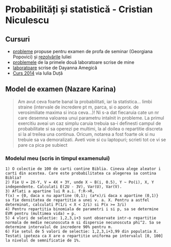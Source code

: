 # Probabilități și statistică - Cristian Niculescu

## Cursuri

- [probleme](https://www.dropbox.com/s/zxqcv8mro8wm4cz/Probabilitati%20si%20Statistica%20%28modele%20de%20exercitii%20date%20la%20examen%29.pdf?dl=0) propuse pentru examen de profa de seminar (Georgiana Popovici) și [rezolvările](https://www.dropbox.com/sh/jwqkj8j4qm604qb/AAD6uvkBljULWatUehA6qC3aa?dl=0) Iuliei
- [problemele](https://www.dropbox.com/sh/xiyscl3fcpdyn1a/AAAGO50y1QrouFBOgtw9HFxCa?dl=0) de la primele două laboratoare scrise de mine
- [laboratoare](https://www.dropbox.com/sh/9m795e3nn8eh83e/AACG5zBotB5utC61OCdkpZqqa?dl=0) scrise de Dayanna Amegică
- [Curs 2014](https://www.dropbox.com/s/iwz4iudiys9j0jd/Probabilitati%20si%20statistica.pdf?dl=0) via Iulia Duță

## Model de examen (Nazare Karina)

> Am avut ceva foarte banal la probabilitati, iar la statistica... limbi straine (intervale de incredere pt m, parca, si o aporix. de verosimiliate maxima si inca ceva...)! Ni s-a dat fiecaruia cate un nr care desemna valoarea unui parametru intalnit in probleme. La primul exercitiu aveai un caz simplu caruia trebuia sa-i definesti campul de probabilitate si sa operezi pe multimi, la al doilea o repartitie discreta si la al treilea una continua. Oricum, notarea a fost foarte ok si nu trebuie sa va demoralizati. Aveti voie si cu laptopuri; scrieti tot ce vi se pare ca pica pe subiect 

### Modelul meu (scris in timpul examenului)

```
1) O colectie de 100 de carti contine Biblia. Cineva alege aleator i carti din acestea. Care este probabilitatea ca alegerea sa contina Biblia?
2) Fie U = 2X-Y, V = 4X + 3Y, unde X ~ B(i, 0.5), Y ~ Po(i), X, Y independente. Calculati E(2U - 3V), Var(U), Var(V).
3) Aflati a apartine lui R a.i. f:R->R,
f(x) = {0, daca x nu apartine (0,1); (a*x)/i daca x apartine (0,1)}
sa fie densitatea de repartitie a unei v. a. X. Pentru a astfel determinat, calculati P(1/i < X < 2/i) si P(x >= 3/i)
4) Pentru repartitia binomiala de parametri i si p, sa se determine EVM pentru (multimea vida) = p.
5) 4 vlori de selectie: 1,2,3,i+3 sunt observate intr-o repartitie normala de medie necunoscuta m si dispersie necunoscuta phi^2. Sa se determine intervalul de incredere 90% pentru m.
6) Fie setul de 5 valori de selectie: 1,2,3,i+3,99 din populatia X. Testati ipoteza ca X are o repartitie uniforma pe intervalul [0, 100] la nivelul de semnificatie de 1%.
```
